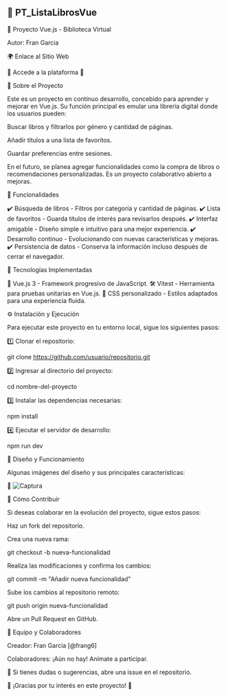 ## 📖 PT_ListaLibrosVue

🚀 Proyecto Vue.js - Biblioteca Virtual

Autor: Fran Garcia

🌍 Enlace al Sitio Web

🔗 Accede a la plataforma 🚀

📝 Sobre el Proyecto

Este es un proyecto en continuo desarrollo, concebido para aprender y mejorar en Vue.js. Su función principal es emular una librería digital donde los usuarios pueden:

Buscar libros y filtrarlos por género y cantidad de páginas.

Añadir títulos a una lista de favoritos.

Guardar preferencias entre sesiones.

En el futuro, se planea agregar funcionalidades como la compra de libros o recomendaciones personalizadas. Es un proyecto colaborativo abierto a mejoras.

🌟 Funcionalidades

✔️ Búsqueda de libros - Filtros por categoría y cantidad de páginas.
✔️ Lista de favoritos - Guarda títulos de interés para revisarlos después.
✔️ Interfaz amigable - Diseño simple e intuitivo para una mejor experiencia.
✔️ Desarrollo continuo - Evolucionando con nuevas características y mejoras.
✔️ Persistencia de datos - Conserva la información incluso después de cerrar el navegador.

🔧 Tecnologías Implementadas

🎯 Vue.js 3 - Framework progresivo de JavaScript.
🛠 Vitest - Herramienta para pruebas unitarias en Vue.js.
🎨 CSS personalizado - Estilos adaptados para una experiencia fluida.

⚙️ Instalación y Ejecución

Para ejecutar este proyecto en tu entorno local, sigue los siguientes pasos:

1️⃣ Clonar el repositorio:

git clone https://github.com/usuario/repositorio.git

2️⃣ Ingresar al directorio del proyecto:

cd nombre-del-proyecto

3️⃣ Instalar las dependencias necesarias:

npm install

4️⃣ Ejecutar el servidor de desarrollo:

npm run dev

🎨 Diseño y Funcionamiento

Algunas imágenes del diseño y sus principales características:

📸 ![Captura](https://github.com/user-attachments/assets/3e4aa861-fed4-45c2-8138-f95e2b32929d)


🤝 Cómo Contribuir

Si deseas colaborar en la evolución del proyecto, sigue estos pasos:

Haz un fork del repositorio.

Crea una nueva rama:

git checkout -b nueva-funcionalidad

Realiza las modificaciones y confirma los cambios:

git commit -m "Añadir nueva funcionalidad"

Sube los cambios al repositorio remoto:

git push origin nueva-funcionalidad

Abre un Pull Request en GitHub.

👥 Equipo y Colaboradores

Creador: Fran Garcia [@frang6]

Colaboradores: ¡Aún no hay! Anímate a participar.

📩 Si tienes dudas o sugerencias, abre una issue en el repositorio.

🌟 ¡Gracias por tu interés en este proyecto! 💙
